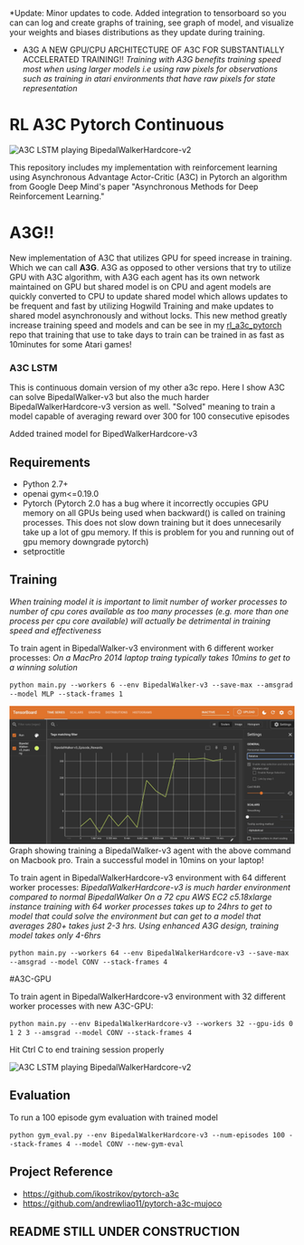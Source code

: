 *Update: Minor updates to code. Added integration to tensorboard so you can can log and create graphs of training, see graph of model, and visualize your weights and biases distributions as they update during training. 

* A3G A NEW GPU/CPU ARCHITECTURE OF A3C FOR SUBSTANTIALLY ACCELERATED TRAINING!!
*Training with A3G benefits training speed most when using larger models i.e using raw pixels for observations such as training in atari environments that have raw pixels for state representation*

# RL A3C Pytorch Continuous

![A3C LSTM playing BipedalWalkerHardcore-v2](https://github.com/dgriff777/a3c_continuous/blob/master/demo/BPHC.gif)

This repository includes my implementation with reinforcement learning using Asynchronous Advantage Actor-Critic (A3C) in Pytorch an algorithm from Google Deep Mind's paper "Asynchronous Methods for Deep Reinforcement Learning."

# A3G!!
New implementation of A3C that utilizes GPU for speed increase in training. Which we can call **A3G**. A3G as opposed to other versions that try to utilize GPU with A3C algorithm, with A3G each agent has its own network maintained on GPU but shared model is on CPU and agent models are quickly converted to CPU to update shared model which allows updates to be frequent and fast by utilizing Hogwild Training and make updates to shared model asynchronously and without locks. This new method greatly increase training speed and models and can be see in my [rl_a3c_pytorch][55] repo that training that use to take days to train can be trained in as fast as 10minutes for some Atari games!

[55]: https://github.com/dgriff777/rl_a3c_pytorch

### A3C LSTM

This is continuous domain version of my other a3c repo. Here I show A3C can solve BipedalWalker-v3 but also the much harder BipedalWalkerHardcore-v3 version as well. "Solved" meaning to train a model capable of averaging reward over 300 for 100 consecutive episodes

Added trained model for BipedWalkerHardcore-v3

## Requirements

- Python 2.7+
- openai gym<=0.19.0
- Pytorch (Pytorch 2.0 has a bug where it incorrectly occupies GPU memory on all GPUs being used when backward() is called on training processes. This does not slow down training but it does unnecesarily take up a lot of gpu memory. If this is problem for you and running out of gpu memory downgrade pytorch)
- setproctitle

## Training
*When training model it is important to limit number of worker processes to number of cpu cores available as too many processes (e.g. more than one process per cpu core available) will actually be detrimental in training speed and effectiveness*

To train agent in BipedalWalker-v3 environment with 6 different worker processes:
*On a MacPro 2014 laptop traing typically takes 10mins to get to a winning solution*

```
python main.py --workers 6 --env BipedalWalker-v3 --save-max --amsgrad --model MLP --stack-frames 1
```

![Graph of training run for BipedalWalker-v3](https://github.com/dgriff777/a3c_continuous/blob/master/demo/BW3_Rewards_graph.jpg)
Graph showing training a BipedalWalker-v3 agent with the above command on Macbook pro. Train a successful model in 10mins on your laptop!
 
To train agent in BipedalWalkerHardcore-v3 environment with 64 different worker processes:
*BipedalWalkerHardcore-v3 is much harder environment compared to normal BipedalWalker*
*On a 72 cpu AWS EC2 c5.18xlarge instance training with 64 worker processes takes up to 24hrs to get to model that could solve the environment but can get to a model that averages 280+ takes just 2-3 hrs. Using enhanced A3G design, training model takes only 4-6hrs*

```
python main.py --workers 64 --env BipedalWalkerHardcore-v3 --save-max --amsgrad --model CONV --stack-frames 4
```

#A3C-GPU

To train agent in BipedalWalkerHardcore-v3 environment with 32 different worker processes with new A3C-GPU:

```
python main.py --env BipedalWalkerHardcore-v3 --workers 32 --gpu-ids 0 1 2 3 --amsgrad --model CONV --stack-frames 4
```


Hit Ctrl C to end training session properly

![A3C LSTM playing BipedalWalkerHardcore-v2](https://github.com/dgriff777/a3c_continuous/blob/master/demo/BPHC3.gif)

## Evaluation
To run a 100 episode gym evaluation with trained model
```
python gym_eval.py --env BipedalWalkerHardcore-v3 --num-episodes 100 --stack-frames 4 --model CONV --new-gym-eval
```

## Project Reference

- https://github.com/ikostrikov/pytorch-a3c
- https://github.com/andrewliao11/pytorch-a3c-mujoco


## README STILL UNDER CONSTRUCTION

